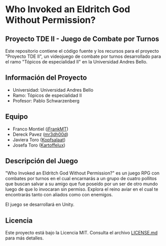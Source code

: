 # Who Invoked an Eldritch God Without Permission?

## Proyecto TDE II - Juego de Combate por Turnos

Este repositorio contiene el código fuente y los recursos para el proyecto "Proyecto TDE II", un videojuego de combate por turnos desarrollado para el ramo "Tópicos de especialidad II" en la Universidad Andres Bello.

## Información del Proyecto

- Universidad: Universidad Andres Bello
- Ramo: Tópicos de especialidad II
- Profesor: Pablo Schwarzenberg

## Equipo

- Franco Montiel ([iFrankMT](https://github.com/iFrankMT))
- Dereck Pavez ([mr3dh00d](https://github.com/mr3dh00d))
- Javiera Toro ([Kopfsalaat](https://github.com/Kopfsalaat))
- Josefa Toro ([Kartoffelux](https://github.com/Kartoffelux))

## Descripción del Juego

"Who Invoked an Eldritch God Without Permission?" es un juego RPG con combates por turnos en el cual encarnarás a un grupo de cuatro pollitos que buscan salvar a su amigo que fue poseído por un ser de otro mundo luego de que lo invocaran sin permiso. Explora el reino aviar en el cual te encontrarás tanto con aliados como con enemigos.

El juego se desarrollará en Unity. 

## Licencia

Este proyecto está bajo la Licencia MIT. Consulta el archivo [LICENSE.md](LICENSE.md) para más detalles.

